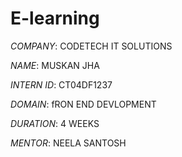 # E-learning

*COMPANY*: CODETECH IT SOLUTIONS 

*NAME*: MUSKAN JHA 

*INTERN ID*: CT04DF1237

*DOMAIN*: fRON END DEVLOPMENT

*DURATION*: 4 WEEKS

*MENTOR*: NEELA SANTOSH

